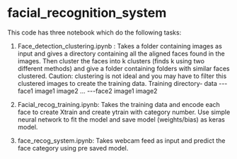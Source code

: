 # facial_recognition_system

This code has three notebook which do the following tasks:
1. Face_detection_clustering.ipynb : Takes a folder containing images as input and gives a directory containing all the aligned faces found in the images. Then cluster the faces into k clusters (finds k using two different methods) and give a folder containing folders with similar faces clustered. Caution: clustering is not ideal and you may have to filter this clustered images to create the training data.
Training directory- data
                        ---face1
                                image1
                                image2
                                ...
                        ---face2
                                image1
                                image2

2. Facial_recog_training.ipynb: Takes the training data and encode each face to create Xtrain and create ytrain with category number. Use simple neural network to fit the model and save model (weights/bias) as keras model.
3. face_recog_system.ipynb: Takes webcam feed as input and predict the face category using pre saved model.
